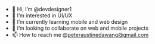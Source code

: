 - 👋 Hi, I’m @devdesigner1 
- 👀 I’m interested in UI/UX
- 🌱 I’m currently learning mobile and web design
- 💞️ I’m looking to collaborate on web and mobile projects
- 📫 How to reach me @peteraustinedawang@gmail.com

<!---
devdesigner1/devdesigner1 is a ✨ special ✨ repository because its `README.md` (this file) appears on your GitHub profile.
You can click the Preview link to take a look at your changes.
--->
